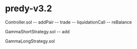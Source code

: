 predy-v3.2
=====

Controller.sol
-- addPair
-- trade
-- liquidationCall
-- reBalance

GammaShortStrategy.sol
-- add

GammaLongStrategy.sol